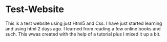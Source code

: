 # Test-Website
  This is a test website using just Html5 and Css. I have just started learning and using html 2 days ago.
  I learned from reading a few online books and such. This wwas created with the help of a tutorial plus I mixed it up a bit.
  
  
  
  

